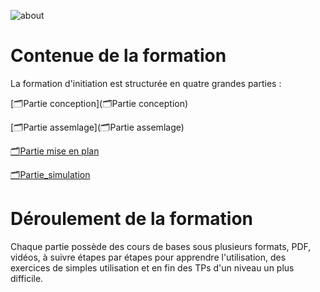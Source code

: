 
![about](about)



# Contenue de la formation 
La formation d'initiation est structurée en quatre grandes parties : 

[🗂️Partie conception](🗂️Partie conception)

[🗂️Partie assemlage](🗂️Partie assemlage)

[🗂️Partie mise en plan]()

[🗂️Partie_simulation]()


# Déroulement de la formation 
Chaque partie possède des cours de bases sous plusieurs formats, PDF, vidéos, à suivre étapes par étapes pour apprendre l'utilisation, des exercices de simples utilisation et en fin des TPs d'un niveau un plus difficile.







